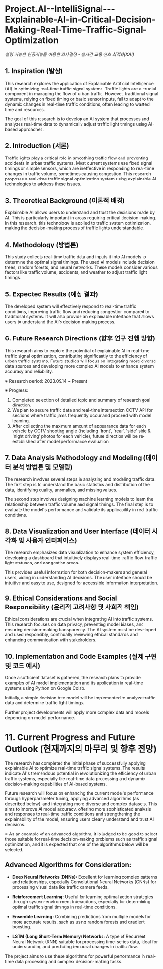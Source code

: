 # Project.AI--IntelliSignal---Explainable-AI-in-Critical-Decision-Making-Real-Time-Traffic-Signal-Optimization
_설명 가능한 인공지능을 이용한 의사결정 - 실시간 교통 신호 최적화(XAI)_



## 1. Inspiration (발상)

This research explores the application of Explainable Artificial Intelligence (AI) in optimizing real-time traffic signal systems. Traffic lights are a crucial component in managing the flow of urban traffic. However, traditional signal systems, relying on fixed timing or basic sensor inputs, fail to adapt to the dynamic changes in real-time traffic conditions, often leading to wasted time and resources.

The goal of this research is to develop an AI system that processes and analyzes real-time data to dynamically adjust traffic light timings using AI-based approaches.


## 2. Introduction (서론)

Traffic lights play a critical role in smoothing traffic flow and preventing accidents in urban traffic systems. Most current systems use fixed signal timings or simple sensors, which are ineffective in responding to real-time changes in traffic volume, sometimes causing congestion. This research proposes a real-time traffic signal optimization system using explainable AI technologies to address these issues.


## 3. Theoretical Background (이론적 배경)

Explainable AI allows users to understand and trust the decisions made by AI. This is particularly important in areas requiring critical decision-making. In this research, this technology is applied to traffic system optimization, making the decision-making process of traffic lights understandable.


## 4. Methodology (방법론)

This study collects real-time traffic data and inputs it into AI models to determine the optimal signal timings. The used AI models include decision trees, random forests, and neural networks. These models consider various factors like traffic volume, accidents, and weather to adjust traffic light timings.


## 5. Expected Results (예상 결과)

The developed system will effectively respond to real-time traffic conditions, improving traffic flow and reducing congestion compared to traditional systems. It will also provide an explainable interface that allows users to understand the AI's decision-making process.


## 6. Future Research Directions (향후 연구 진행 방향)

This research aims to explore the potential of explainable AI in real-time traffic signal optimization, contributing significantly to the efficiency of urban traffic systems. Future studies will focus on integrating more diverse data sources and developing more complex AI models to enhance system accuracy and reliability.

※ Research period: 2023.09.14 ~ Present

※ Progress: 
1) Completed selection of detailed topic and summary of research goal direction.
2) We plan to secure traffic data and real-time intersection CCTV API for sections where traffic jams frequently occur and proceed with model learning.
3) After collecting the maximum amount of appearance data for each vehicle by CCTV shooting angle (including 'front', 'rear', 'side' side & 'night driving' photos for each vehicle), future direction will be re-established after model performance evaluation


## 7. Data Analysis Methodology and Modeling (데이터 분석 방법론 및 모델링)

The research involves several steps in analyzing and modeling traffic data. The first step is to understand the basic statistics and distribution of the data, identifying quality, anomalies, and missing values. 



The second step involves designing machine learning models to learn the relationship between traffic volume and signal timings. The final step is to evaluate the model's performance and validate its applicability in real traffic conditions.


## 8. Data Visualization and User Interface (데이터 시각화 및 사용자 인터페이스)

The research emphasizes data visualization to enhance system efficiency, developing a dashboard that intuitively displays real-time traffic flow, traffic light statuses, and congestion areas. 



This provides useful information for both decision-makers and general users, aiding in understanding AI decisions. The user interface should be intuitive and easy to use, designed for accessible information interpretation.


## 9. Ethical Considerations and Social Responsibility (윤리적 고려사항 및 사회적 책임)

Ethical considerations are crucial when integrating AI into traffic systems. This research focuses on data privacy, preventing model biases, and ensuring decision-making transparency. The AI system must be developed and used responsibly, continually reviewing ethical standards and enhancing communication with stakeholders.


## 10. Implementation and Code Examples (실제 구현 및 코드 예시)

Once a sufficient dataset is gathered, the research plans to provide examples of AI model implementation and its application in real-time systems using Python on Google Colab. 




Initially, a simple decision tree model will be implemented to analyze traffic data and determine traffic light timings.

Further project developments will apply more complex data and models depending on model performance.


# 11. Current Progress and Future Outlook (현재까지의 마무리 및 향후 전망)

The research has completed the initial phase of successfully applying explainable AI to optimize real-time traffic signal systems. The results indicate AI's tremendous potential in revolutionizing the efficiency of urban traffic systems, especially the real-time data processing and dynamic decision-making capabilities of AI-based systems.

Future research will focus on enhancing the current model's performance through hyperparameter tuning, applying advanced algorithms (as described below), and integrating more diverse and complex datasets. This aims to improve AI model accuracy, offering more sophisticated analysis and responses to real-time traffic conditions and strengthening the explainability of the model, ensuring users clearly understand and trust AI decisions.


※ As an example of an advanced algorithm, it is judged to be good to select those suitable for real-time decision-making problems such as traffic signal optimization, and it is expected that one of the algorithms below will be selected.


## Advanced Algorithms for Consideration:

- **Deep Neural Networks (DNNs):** Excellent for learning complex patterns and relationships, especially Convolutional Neural Networks (CNNs) for processing visual data like traffic camera feeds.

- **Reinforcement Learning:** Useful for learning optimal action strategies through system-environment interactions, especially for determining optimal traffic signal timings in real-time conditions.

- **Ensemble Learning:** Combining predictions from multiple models for more accurate results, such as using random forests and gradient boosting.

- **LSTM (Long Short-Term Memory) Networks:** A type of Recurrent Neural Network (RNN) suitable for processing time-series data, ideal for understanding and predicting temporal changes in traffic flow.



The project aims to use these algorithms for powerful performance in real-time data processing and complex decision-making tasks.
